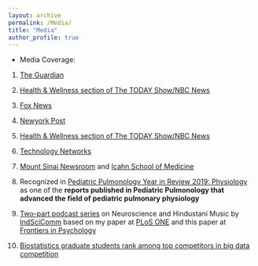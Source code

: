 ```yaml
---
layout: archive
permalink: /Media/
title: "Media"
author_profile: true
---
```


* Media Coverage:

1. <span style ="color:red">[The Guardian](https://www.theguardian.com/environment/2023/apr/06/forever-chemicals-infertility-women-pfas-blood)</span>

2. <span style ="color:red">[Health & Wellness section of The TODAY Show/NBC News](https://www.today.com/health/womens-health/causes-infertility-pfas-forever-chemicals-rcna76528)</span>

3. <span style ="color:red">[Fox News](https://www.foxnews.com/health/chemicals-water-household-objects-shown-reduce-fertility-women-study)</span>

4. <span style ="color:red">[Newyork Post](https://nypost.com/2023/03/21/inescapable-forever-chemicals-hurt-pregnancy-odds-warning-to-women/)</span> 

5. <span style ="color:red">[Health & Wellness section of The TODAY Show/NBC News](https://www.today.com/health/pfas-exposure-utero-may-rising-rates-liver-disease-kids-study-finds-rcna37328)</span>

6. <span style ="color:red">[Technology Networks](https://www.technologynetworks.com/tn/news/prenatal-chemical-exposure-associated-with-rising-liver-disease-in-children-363458)</span>

7. <span style ="color:red">[Mount Sinai Newsroom](https://www.mountsinai.org/about/newsroom/2022/prenatal-exposure-to-chemicals-in-consumer-and-industrial-products-is-associated-with-rising-liver-disease-in-children)</span> and <span style ="color:red">[Icahn School of Medicine](https://www.youtube.com/watch?v=gaiKVC2R_yA)</span>

8. Recognized in <span style ="color:blue"> [Pediatric Pulmonology Year in Review 2019: Physiology](https://pubmed.ncbi.nlm.nih.gov/32729952/)</span> as one of the **reports published in Pediatric Pulmonology that advanced the field of pediatric pulmonary physiology**

9. <span style ="color:blue"> [Two-part podcast series](https://indscicomm.blog/podcast/emotions-hindustani-music-part-2/)</span> on Neuroscience and Hindustani Music by <span style ="color:blue"> [IndSciComm](https://indscicomm.blog/)</span> based on my paper at <span style ="color:blue"> [PLoS ONE](https://doi.org/10.1371/journal.pone.0222380)</span> and this paper at <span style ="color:blue"> [Frontiers in Psychology
](https://www.frontiersin.org/articles/10.3389/fpsyg.2015.00513/full)</span>

10. <span style = "color:blue">[Biostatistics graduate students rank among top competitors in big data competition](https://pennstatehealthnews.org/topics/biostatistics-grad-students-big-data/)
